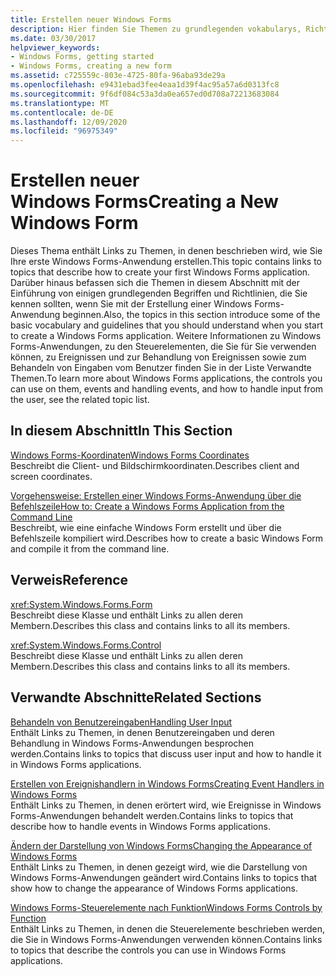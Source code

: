 ```yaml
---
title: Erstellen neuer Windows Forms
description: Hier finden Sie Themen zu grundlegenden vokabularys, Richtlinien und Anweisungen, mit denen Sie vertraut sein sollten, wenn Sie mit dem Erstellen einer Windows Forms Anwendung beginnen
ms.date: 03/30/2017
helpviewer_keywords:
- Windows Forms, getting started
- Windows Forms, creating a new form
ms.assetid: c725559c-803e-4725-80fa-96aba93de29a
ms.openlocfilehash: e9431ebad3fee4eaa1d39f4ac95a57a6d0313fc8
ms.sourcegitcommit: 9f6df084c53a3da0ea657ed0d708a72213683084
ms.translationtype: MT
ms.contentlocale: de-DE
ms.lasthandoff: 12/09/2020
ms.locfileid: "96975349"
---
```

# <a name="creating-a-new-windows-form"></a><span data-ttu-id="c8fcb-103">Erstellen neuer Windows Forms</span><span class="sxs-lookup"><span data-stu-id="c8fcb-103">Creating a New Windows Form</span></span>
<span data-ttu-id="c8fcb-104">Dieses Thema enthält Links zu Themen, in denen beschrieben wird, wie Sie Ihre erste Windows Forms-Anwendung erstellen.</span><span class="sxs-lookup"><span data-stu-id="c8fcb-104">This topic contains links to topics that describe how to create your first Windows Forms application.</span></span> <span data-ttu-id="c8fcb-105">Darüber hinaus befassen sich die Themen in diesem Abschnitt mit der Einführung von einigen grundlegenden Begriffen und Richtlinien, die Sie kennen sollten, wenn Sie mit der Erstellung einer Windows Forms-Anwendung beginnen.</span><span class="sxs-lookup"><span data-stu-id="c8fcb-105">Also, the topics in this section introduce some of the basic vocabulary and guidelines that you should understand when you start to create a Windows Forms application.</span></span> <span data-ttu-id="c8fcb-106">Weitere Informationen zu Windows Forms-Anwendungen, zu den Steuerelementen, die Sie für Sie verwenden können, zu Ereignissen und zur Behandlung von Ereignissen sowie zum Behandeln von Eingaben vom Benutzer finden Sie in der Liste Verwandte Themen.</span><span class="sxs-lookup"><span data-stu-id="c8fcb-106">To learn more about Windows Forms applications, the controls you can use on them, events and handling events, and how to handle input from the user, see the related topic list.</span></span>  
  
## <a name="in-this-section"></a><span data-ttu-id="c8fcb-107">In diesem Abschnitt</span><span class="sxs-lookup"><span data-stu-id="c8fcb-107">In This Section</span></span>  
 [<span data-ttu-id="c8fcb-108">Windows Forms-Koordinaten</span><span class="sxs-lookup"><span data-stu-id="c8fcb-108">Windows Forms Coordinates</span></span>](windows-forms-coordinates.md)  
 <span data-ttu-id="c8fcb-109">Beschreibt die Client- und Bildschirmkoordinaten.</span><span class="sxs-lookup"><span data-stu-id="c8fcb-109">Describes client and screen coordinates.</span></span>  
  
 [<span data-ttu-id="c8fcb-110">Vorgehensweise: Erstellen einer Windows Forms-Anwendung über die Befehlszeile</span><span class="sxs-lookup"><span data-stu-id="c8fcb-110">How to: Create a Windows Forms Application from the Command Line</span></span>](how-to-create-a-windows-forms-application-from-the-command-line.md)  
 <span data-ttu-id="c8fcb-111">Beschreibt, wie eine einfache Windows Form erstellt und über die Befehlszeile kompiliert wird.</span><span class="sxs-lookup"><span data-stu-id="c8fcb-111">Describes how to create a basic Windows Form and compile it from the command line.</span></span>  
  
## <a name="reference"></a><span data-ttu-id="c8fcb-112">Verweis</span><span class="sxs-lookup"><span data-stu-id="c8fcb-112">Reference</span></span>  
 <xref:System.Windows.Forms.Form>  
 <span data-ttu-id="c8fcb-113">Beschreibt diese Klasse und enthält Links zu allen deren Membern.</span><span class="sxs-lookup"><span data-stu-id="c8fcb-113">Describes this class and contains links to all its members.</span></span>  
  
 <xref:System.Windows.Forms.Control>  
 <span data-ttu-id="c8fcb-114">Beschreibt diese Klasse und enthält Links zu allen deren Membern.</span><span class="sxs-lookup"><span data-stu-id="c8fcb-114">Describes this class and contains links to all its members.</span></span>  
  
## <a name="related-sections"></a><span data-ttu-id="c8fcb-115">Verwandte Abschnitte</span><span class="sxs-lookup"><span data-stu-id="c8fcb-115">Related Sections</span></span>  
 [<span data-ttu-id="c8fcb-116">Behandeln von Benutzereingaben</span><span class="sxs-lookup"><span data-stu-id="c8fcb-116">Handling User Input</span></span>](./controls/handling-user-input.md)  
 <span data-ttu-id="c8fcb-117">Enthält Links zu Themen, in denen Benutzereingaben und deren Behandlung in Windows Forms-Anwendungen besprochen werden.</span><span class="sxs-lookup"><span data-stu-id="c8fcb-117">Contains links to topics that discuss user input and how to handle it in Windows Forms applications.</span></span>  
  
 [<span data-ttu-id="c8fcb-118">Erstellen von Ereignishandlern in Windows Forms</span><span class="sxs-lookup"><span data-stu-id="c8fcb-118">Creating Event Handlers in Windows Forms</span></span>](creating-event-handlers-in-windows-forms.md)  
 <span data-ttu-id="c8fcb-119">Enthält Links zu Themen, in denen erörtert wird, wie Ereignisse in Windows Forms-Anwendungen behandelt werden.</span><span class="sxs-lookup"><span data-stu-id="c8fcb-119">Contains links to topics that describe how to handle events in Windows Forms applications.</span></span>  
  
 [<span data-ttu-id="c8fcb-120">Ändern der Darstellung von Windows Forms</span><span class="sxs-lookup"><span data-stu-id="c8fcb-120">Changing the Appearance of Windows Forms</span></span>](changing-the-appearance-of-windows-forms.md)  
 <span data-ttu-id="c8fcb-121">Enthält Links zu Themen, in denen gezeigt wird, wie die Darstellung von Windows Forms-Anwendungen geändert wird.</span><span class="sxs-lookup"><span data-stu-id="c8fcb-121">Contains links to topics that show how to change the appearance of Windows Forms applications.</span></span>  
  
 [<span data-ttu-id="c8fcb-122">Windows Forms-Steuerelemente nach Funktion</span><span class="sxs-lookup"><span data-stu-id="c8fcb-122">Windows Forms Controls by Function</span></span>](./controls/windows-forms-controls-by-function.md)  
 <span data-ttu-id="c8fcb-123">Enthält Links zu Themen, in denen die Steuerelemente beschrieben werden, die Sie in Windows Forms-Anwendungen verwenden können.</span><span class="sxs-lookup"><span data-stu-id="c8fcb-123">Contains links to topics that describe the controls you can use in Windows Forms applications.</span></span>
